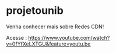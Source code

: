 # projetounib

Venha conhecer mais sobre Redes CDN!

Acesse : https://www.youtube.com/watch?v=0fYfXeLXTGU&feature=youtu.be


